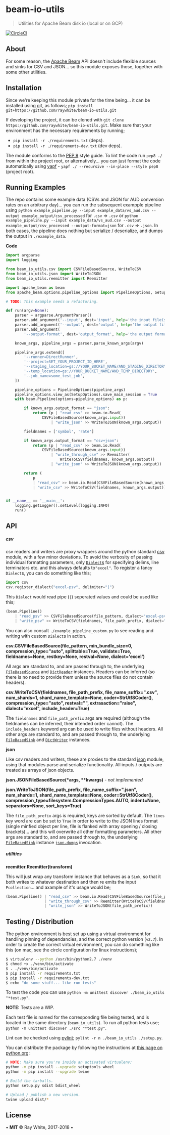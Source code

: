 # beam-io-utils

> Utilities for Apache Beam disk io (local or on GCP) 

[![CircleCI](https://circleci.com/gh/raywhite/beam-io-utils.svg?style=shield&circle-token=f4694e83d6aaa04718887834067be087d378dad7)](https://circleci.com/gh/raywhite/beam-io-utils)

## About

For some reason, the [Apache Beam](https://beam.apache.org/) API doesn't include flexible sources and sinks for CSV and JSON... so this module exposes those, together with some other utilities.

## Installation

Since we're keeping this module private for the time being... it can be installed using git, as follows; `pip install git+https://github.com/raywhite/beam-io-utils.git`

If developing the project, it can be cloned with `git clone https://github.com/raywhite/beam-io-utils.git`. Make sure that your environment has the necessary requirements by running;
- `pip install -r ./requirements.txt` (deps).
- `pip install -r ./requirements-dev.txt` (dev deps).

The module conforms to the [PEP 8](https://www.python.org/dev/peps/pep-0008/) style guide. To lint the code run `pep8 ./` from within the project root, or alternatively... you can just format the code automatically using [yapf](https://github.com/google/yapf#usage) - `yapf ./ --recursive --in-place --style pep8` (project root).

## Running Examples

The repo contains some example data (CSVs and JSON for AUD conversion rates on an arbitrary day)... you can run the subsequent exampple pipeline using `python example_pipeline.py --input example_data/vs_aud.csv --output example_output/csv_processed` for `.csv` => `.csv` or `python example_pipeline.py --input example_data/vs_aud.csv --output example_output/csv_processed --output-format=json` for `.csv` => `.json`. In both cases, the pipeline does nothing but serialize / deserialize, and dumps the output in `./example_data`.

**Code**

```python
import argparse
import logging

from beam_io_utils.csv import CSVFileBasedSource, WriteToCSV
from beam_io_utils.json import WriteToJSON
from beam_io_utils.reemitter import Reemitter

import apache_beam as beam
from apache_beam.options.pipeline_options import PipelineOptions, SetupOptions

# TODO: This example needs a refactoring.

def run(argv=None):
    parser = argparse.ArgumentParser()
    parser.add_argument('--input', dest='input', help='the input file(s)')
    parser.add_argument('--output', dest='output', help='the output file')
    parser.add_argument(
        '--output-format', dest='output_format', help='the output format')

    known_args, pipeline_args = parser.parse_known_args(argv)

    pipeline_args.extend([
        '--runner=DirectRunner',
        '--project=SET_YOUR_PROJECT_ID_HERE',
        '--staging_location=gs://YOUR_BUCKET_NAME/AND_STAGING_DIRECTORY',
        '--temp_location=gs://YOUR_BUCKET_NAME/AND_TEMP_DIRECTORY',
        '--job_name=some_test_job',
    ])

    pipeline_options = PipelineOptions(pipeline_args)
    pipeline_options.view_as(SetupOptions).save_main_session = True
    with beam.Pipeline(options=pipeline_options) as p:

        if known_args.output_format == "json":
            return (p | "read_csv" >> beam.io.Read(
                CSVFileBasedSource(known_args.input))
                    | "write_json" >> WriteToJSON(known_args.output))

        fieldnames = ['symbol', 'rate']

        if known_args.output_format == "csv+json":
            return (p | "read_csv" >> beam.io.Read(
                CSVFileBasedSource(known_args.input))
                    | "write_through_csv" >> Reemitter(
                        WriteToCSV(fieldnames, known_args.output))
                    | "write_json" >> WriteToJSON(known_args.output))

        return (
            p
            | "read_csv" >> beam.io.Read(CSVFileBasedSource(known_args.input))
            | "write_csv" >> WriteToCSV(fieldnames, known_args.output))


if __name__ == '__main__':
    logging.getLogger().setLevel(logging.INFO)
    run()
```

## API

##### **csv**

csv readers and writers are proxy wrappers around the python standard [csv](https://docs.python.org/2/library/csv.html#) module, with a few minor deviations. To avoid the verbosity of passing individual formatting parameters, only [`Dialect`s](https://docs.python.org/2/library/csv.html#) for specifying delims, line terminators etc. and this always defaults to`"excel"`. To register a fancy `Dialect`s, you can do something like this;

```python
import csv
csv.register_dialect("excel-psv", delimiter="|")
```

This `Dialect` would read pipe (`|`) seperated values and could be used like this;

```python
(beam.Pipeline() 
    | "read_psv" >> CSVFileBasedSource(file_pattern, dialect="excel-psv")
    | "write_psv" >> WriteToCSV(fieldnames, file_path_prefix, dialect="excel-psv"))
```

You can also consult `./example_pipeline_custom.py` to see reading and writing with custom `Dialect`s in action.

**csv.CSVFileBasedSource(file_pattern, min_bundle_size=0, compression_type="auto", splittable=True, validate=True, fieldnames=None, restkey=None, restval=None, dialect='excel')** 

All args are standard to, and are passed through to, the underlying [`FileBasedSource`](https://beam.apache.org/documentation/sdks/pydoc/2.2.0/apache_beam.io.filebasedsource.html#apache_beam.io.filebasedsource.FileBasedSource) and [`DictReader`](https://docs.python.org/2/library/csv.html#csv.DictReader) instances. Headers can be inferred (so there is no need to provide them unless the source files do not contain headers).

**csv.WriteToCSV(fieldnames, file_path_prefix, file_name_suffix=".csv", num_shards=1, shard_name_template=None, coder=StrUtf8Coder(), compression_type="auto", restval="", extrasaction="raise", dialect="excel", include_header=True)**

The `fieldnames` and `file_path_prefix` args are required (although the fieldnames can be inferred, their intended order cannot). The `include_headers` keyword arg can be used to write files without headers. All other args are standard to, and are passed through to, the underlying [`FileBasedSink`](https://beam.apache.org/documentation/sdks/pydoc/2.2.0/apache_beam.io.filebasedsink.html#apache_beam.io.filebasedsink.FileBasedSink) and [`DictWriter`](https://docs.python.org/2/library/csv.html#csv.DictWriter) instances.

**json**

Like csv readers and writers, these are proxies to the standard [json](https://docs.python.org/2/library/json.html#module-json) module, using that modules parse and serialize functionality. All inputs / outputs are treated as arrays of json objects.

**json.JSONFileBasedSource(\*args, \*\*kwargs)** - _not implemented_

**json.WriteToJSON(file_path_prefix, file_name_suffix=".json", num_shards=1, shard_name_template=None, coder=StrUtf8Coder(), compression_type=filesystem.CompressionTypes.AUTO, indent=None, separators=None, sort_keys=True)**

The `file_path_prefix` args is required, keys are sorted by default. The `lines` key word are can be set to `True` in order to write to the JSON lines format (single minfied object per line, file is flanked with array opening / closing brackets)... and this will overwrite all other formatting parameters. All other args are standard to, and are passed through to, the underlying [`FileBasedSink`](https://beam.apache.org/documentation/sdks/pydoc/2.2.0/apache_beam.io.filebasedsink.html#apache_beam.io.filebasedsink.FileBasedSink) instance [`json.dumps`](https://docs.python.org/2/library/json.html#json.dumps) invocation.

##### **utilities**

**reemitter.Reemitter(transform)**

This will just wrap any transform instance that behaves as a `Sink`, so that it both writes to whatever destination and then re emits the input `Pcollection`... and axample of it's usage would be;

```python
(beam.Pipeline() | "read_csv" >> beam.io.Read(CSVFileBasedSource(file_pattern))
                 | "write_through_csv" >> Reemitter(WriteToCSV(fieldnames, file_path_prefix))
                 | "write_json" >> WriteToJSON(file_path_prefix))
```

## Testing / Distribution

The python environment is best set up using a virtual environment for handling pinning of dependancies, and the correct python version (`v2.7`). In order to create the correct virtual environment, you can do something like this (on mac, see the circle configuration for linux instructions);

```sh
$ virtualenv --python /usr/bin/python2.7 ./venv
$ chmod +x ./venv/bin/activate
$ . ./venv/bin/activate
$ pip install -r requirements.txt
$ pip install -r requirements-dev.txt
$ echo "do some stuff... like run tests"
```

To test the code you can use `python -m unittest discover ./beam_io_utils "*test.py"`.

**NOTE:** Tests are a WIP.

Each test file is named for the corresponding file being tested, and is located in the same directory (`beam_io_utils`). To run all python tests use; `python -m unittest discover ./src "*test.py"`.

Lint can be checked using [pylint](https://www.pylint.org/); `pylint -r n ./beam_io_utils ./setup.py`.

You can distribute the package by following the instructions at [this page on python.org](https://packaging.python.org/tutorials/packaging-projects/);

```sh
# NOTE: Make sure you're inside an activated virtualenv;
python -m pip install --upgrade setuptools wheel
python -m pip install --upgrade twine

# Build the tarballs.
python setup.py sdist bdist_wheel

# Upload / publish a new version.
twine upload dist/*
```

## License

&bull; **MIT** &copy; Ray White, 2017-2018 &bull;
